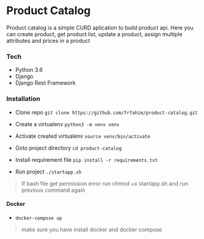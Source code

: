 # Product Catalog

Product catalog is a simple CURD aplication to build product api.
Here you can create product, get product list, update a product, assign multiple attributes and prices in a product


### Tech
- Python 3.6
- Django
- Django Rest Framework

### Installation

- Clone repo  `git clone https://github.com/frfahim/product-catalog.git`

- Create a virtualenv `python3 -m venv venv`

- Activate created virtualenv `source venv/bin/activate`

- Goto project directory `cd product-catalog`

- Install requirement file `pip install -r requirements.txt`

- Run project `./startapp.sh`

> If bash file get permission error run  chmod +x startapp.sh and run previous command again

#### Docker

- `docker-compose up`

> make sure you have install docker and docker compose

